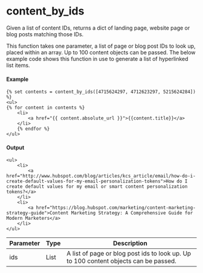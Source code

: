 # content_by_ids
Given a list of content IDs, returns a dict of landing page, website page or blog posts matching those IDs.

This function takes one parameter, a list of page or blog post IDs to look up, placed within an array. Up to 100 content objects can be passed. The below example code shows this function in use to generate a list of hyperlinked list items.

#### Example
```jinja2
{% set contents = content_by_ids([4715624297, 4712623297, 5215624284]) %}
<ul>
{% for content in contents %}
    <li>
        <a href="{{ content.absolute_url }}">{{content.title}}</a>
    </li>
    {% endfor %}
</ul>
```

#### Output
```jinja2
<ul>
    <li>
        <a href="http://www.hubspot.com/blog/articles/kcs_article/email/how-do-i-create-default-values-for-my-email-personalization-tokens">How do I create default values for my email or smart content personalization tokens?</a>
    </li>
    <li>
        <a href="https://blog.hubspot.com/marketing/content-marketing-strategy-guide">Content Marketing Strategy: A Comprehensive Guide for Modern Marketers</a>
    </li>
</ul>
```

| Parameter | Type | Description | 
|  ------  |  ------  |  ------  | 
| ids | List | A list of page or blog post ids to look up. Up to 100 content objects can be passed. | 

